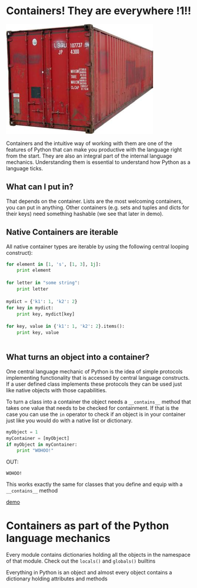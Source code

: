 # Containers! They are everywhere !1!!

![image](containers.jpg)

Containers and the intuitive way of working with them are one of the features of Python that can make you productive with the language right from the start. They are also an integral part of the internal language mechanics. Understanding them is essential to understand how Python as a language ticks.

## What can I put in?

That depends on the container. Lists are the most welcoming containers, you can put in anything. Other containers (e.g. sets and tuples and dicts for their keys) need something hashable (we see that later in demo).

## Native Containers are iterable

All native container types are iterable by using the following central looping construct):

```python
for element in [1, 's', [1, 3], 1j]:
    print element

for letter in "some string":
    print letter

mydict = {'k1': 1, 'k2': 2}
for key in mydict:
    print key, mydict[key]
    
for key, value in {'k1': 1, 'k2': 2}.items():
    print key, value
    
```

## What turns an object into a container? 

One central language mechanic of Python is the idea of simple protocols implementing functionality that is accessed by central language constructs. If a user defined class implements these protocols they can be used just like native objects with those capabilities.

To turn a class into a container the object needs a `__contains__` method that takes one value that needs to be checked for containment. If that is the case you can use the `in` operator to check if an object is in your container just like you would do with a native list or dictionary.

```python
myObject = 1
myContainer = [myObject]
if myObject in myContainer:
    print "WOHOO!"
```

OUT:

    WOHOO!
    
This works exactly the same for classes that you define and equip with a `__contains__` method

[demo](inspect-objects.py)

# Containers as part of the Python language mechanics

Every module contains dictionaries holding all the objects in the namespace of that module. Check out the `locals()` and `globals()` builtins

Everything in Python is an object and almost every object contains a dictionary holding attributes and methods
